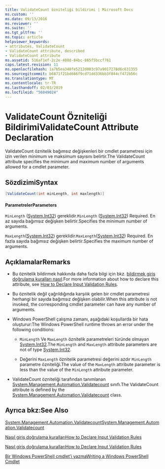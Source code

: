 ```yaml
---
title: ValidateCount özniteliği bildirimi | Microsoft Docs
ms.custom: ''
ms.date: 09/13/2016
ms.reviewer: ''
ms.suite: ''
ms.tgt_pltfrm: ''
ms.topic: article
helpviewer_keywords:
- attributes, ValidateCount
- ValidateCount attribute, described
- ValidateCount attribute
ms.assetid: 516af1ef-2c2e-408d-84bc-865f5bccf761
caps.latest.revision: 11
ms.openlocfilehash: 1a7b5ea340fe5212d003c97a9017278d6c631355
ms.sourcegitcommit: b6871f21bd666f9cd71dd336bb3f844cf472b56c
ms.translationtype: MT
ms.contentlocale: tr-TR
ms.lasthandoff: 02/03/2019
ms.locfileid: "56849024"
---
```

# <a name="validatecount-attribute-declaration"></a><span data-ttu-id="39ac2-102">ValidateCount Özniteliği Bildirimi</span><span class="sxs-lookup"><span data-stu-id="39ac2-102">ValidateCount Attribute Declaration</span></span>

<span data-ttu-id="39ac2-103">ValidateCount öznitelik bağımsız değişkenleri bir cmdlet parametresi için izin verilen minimum ve maksimum sayısını belirtir.</span><span class="sxs-lookup"><span data-stu-id="39ac2-103">The ValidateCount attribute specifies the minimum and maximum number of arguments allowed for a cmdlet parameter.</span></span>

## <a name="syntax"></a><span data-ttu-id="39ac2-104">Sözdizimi</span><span class="sxs-lookup"><span data-stu-id="39ac2-104">Syntax</span></span>

```csharp
[ValidateCount(int minLength, int maxlength)]
```

#### <a name="parameters"></a><span data-ttu-id="39ac2-105">Parametreler</span><span class="sxs-lookup"><span data-stu-id="39ac2-105">Parameters</span></span>

<span data-ttu-id="39ac2-106">`MinLength` ([System.Int32](/dotnet/api/System.Int32)) gereklidir.</span><span class="sxs-lookup"><span data-stu-id="39ac2-106">`MinLength` ([System.Int32](/dotnet/api/System.Int32)) Required.</span></span> <span data-ttu-id="39ac2-107">En az sayıda bağımsız değişken belirtir.</span><span class="sxs-lookup"><span data-stu-id="39ac2-107">Specifies the minimum number of arguments.</span></span>

<span data-ttu-id="39ac2-108">`MaxLength`([System.Int32](/dotnet/api/System.Int32)) gereklidir.</span><span class="sxs-lookup"><span data-stu-id="39ac2-108">`MaxLength`([System.Int32](/dotnet/api/System.Int32)) Required.</span></span> <span data-ttu-id="39ac2-109">En fazla sayıda bağımsız değişken belirtir.</span><span class="sxs-lookup"><span data-stu-id="39ac2-109">Specifies the maximum number of arguments.</span></span>

## <a name="remarks"></a><span data-ttu-id="39ac2-110">Açıklamalar</span><span class="sxs-lookup"><span data-stu-id="39ac2-110">Remarks</span></span>

- <span data-ttu-id="39ac2-111">Bu öznitelik bildirmek hakkında daha fazla bilgi için bkz. [bildirmek giriş doğrulama kuralları nasıl](http://msdn.microsoft.com/en-us/544c2100-62ba-4be4-b2a2-cc0d4e4fc45b).</span><span class="sxs-lookup"><span data-stu-id="39ac2-111">For more information about how to declare this attribute, see [How to Declare Input Validation Rules](http://msdn.microsoft.com/en-us/544c2100-62ba-4be4-b2a2-cc0d4e4fc45b).</span></span>

- <span data-ttu-id="39ac2-112">Bu öznitelik değil çağrıldığında karşılık gelen bir cmdlet parametresi herhangi bir sayıda bağımsız değişken olabilir.</span><span class="sxs-lookup"><span data-stu-id="39ac2-112">When this attribute is not invoked, the corresponding cmdlet parameter can have any number of arguments.</span></span>

- <span data-ttu-id="39ac2-113">Windows PowerShell çalışma zamanı, aşağıdaki koşullarda bir hata oluşturur:</span><span class="sxs-lookup"><span data-stu-id="39ac2-113">The Windows PowerShell runtime throws an error under the following conditions:</span></span>

    - <span data-ttu-id="39ac2-114">`MinLength` Ve `MaxLength` öznitelik parametreleri türünde olmayan [System.Int32](/dotnet/api/System.Int32).</span><span class="sxs-lookup"><span data-stu-id="39ac2-114">The `MinLength` and `MaxLength` attribute parameters are not of type [System.Int32](/dotnet/api/System.Int32).</span></span>

    - <span data-ttu-id="39ac2-115">Değerini `MaxLength` öznitelik parametresi değerini azdır `MinLength` parametre özniteliği.</span><span class="sxs-lookup"><span data-stu-id="39ac2-115">The value of the `MaxLength` attribute parameter is less than the value of the `MinLength` attribute parameter.</span></span>

- <span data-ttu-id="39ac2-116">ValidateCount özniteliği tarafından tanımlanan [System.Management.Automation.Validatecount](/dotnet/api/System.Management.Automation.ValidateCount) sınıfı.</span><span class="sxs-lookup"><span data-stu-id="39ac2-116">The ValidateCount attribute is defined by the [System.Management.Automation.Validatecount](/dotnet/api/System.Management.Automation.ValidateCount) class.</span></span>

## <a name="see-also"></a><span data-ttu-id="39ac2-117">Ayrıca bkz:</span><span class="sxs-lookup"><span data-stu-id="39ac2-117">See Also</span></span>

[<span data-ttu-id="39ac2-118">System.Management.Automation.Validatecount</span><span class="sxs-lookup"><span data-stu-id="39ac2-118">System.Management.Automation.Validatecount</span></span>](/dotnet/api/System.Management.Automation.ValidateCount)

[<span data-ttu-id="39ac2-119">Nasıl giriş doğrulama kuralları</span><span class="sxs-lookup"><span data-stu-id="39ac2-119">How to Declare Input Validation Rules</span></span>](http://msdn.microsoft.com/en-us/544c2100-62ba-4be4-b2a2-cc0d4e4fc45b)

[<span data-ttu-id="39ac2-120">Nasıl giriş doğrulama kuralları</span><span class="sxs-lookup"><span data-stu-id="39ac2-120">How to Declare Input Validation Rules</span></span>](http://msdn.microsoft.com/en-us/544c2100-62ba-4be4-b2a2-cc0d4e4fc45b)

[<span data-ttu-id="39ac2-121">Bir Windows PowerShell cmdlet'i yazma</span><span class="sxs-lookup"><span data-stu-id="39ac2-121">Writing a Windows PowerShell Cmdlet</span></span>](./writing-a-windows-powershell-cmdlet.md)
